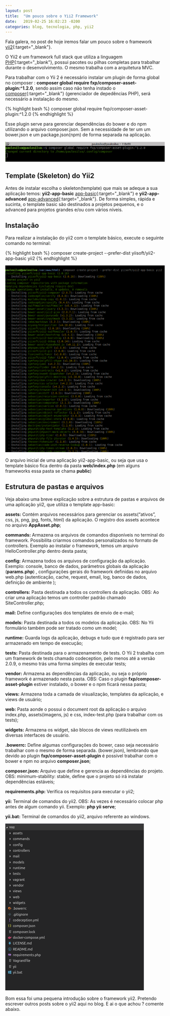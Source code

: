 ```yaml
---
layout: post
title:  "Um pouco sobre o Yii2 Framework"
date:   2019-02-25 16:02:23 -0200
categories: blog, tecnologia, php, yii2
---
```


Fala galera, no post de hoje iremos falar um pouco sobre o framework [yii2](https://www.yiiframework.com/doc/guide/2.0/en){:target="_blank"}. 

O Yii2 é um framework full stack que utiliza a linguagem [PHP](http://php.net/){:target="_blank"}, possui pacotes ou pilhas completas para trabalhar durante o desenvolvimento. O mesmo trabalha com a arquitetura MVC.

Para trabalhar com o Yii 2 é necessário instalar um plugin de forma global no composer : **composer global require fxp/composer-asset-plugin:^1.2.0**, sendo assim caso não tenha instado o [composer](https://getcomposer.org/){:target="_blank"} (gerenciador de depedências PHP), será necessário a instalação do mesmo. 


{% highlight bash %}
    composer global require fxp/composer-asset-plugin:^1.2.0
{% endhighlight %}

Esse plugin serve para gerenciar dependências do bower e do npm utilizando o arquivo composer.json. Sem a necessidade de ter um um bower.json e um package.json(npm) de forma separada na aplicação.

![instalando-composer-asset-plugin](/assets/img/posts/um-pouco-sobre-yii2-framework/1-instalando-composer-asset-plugin.png)

## Template (Skeleton) do Yii2


Antes de instalar escolha o skeleton(template) que mais se adeque a sua aplicação temos: **yii2-app-basic** [app-basic](https://github.com/yiisoft/yii2-app-basic){:target="_blank"} e **yii2-app-advanced** [app-advanced](https://github.com/yiisoft/yii2-app-advanced){:target="_blank"}. De forma simples, rápida e sucinta, o template basic são destinados a projetos pequenos, e o advanced para projetos grandes e/ou com vários níveis. 

## Instalação

Para realizar a instalação do yii2 com o template básico, execute o seguinte comando no terminal:

{% highlight bash %}
   composer create-project --prefer-dist yiisoft/yii2-app-basic yii2
{% endhighlight %}

![instalacao-yii2-app-basic](/assets/img/posts/um-pouco-sobre-yii2-framework/2-instalacao-yii2-app-basic.png)

O arquivo inicial de uma aplicação yii2-app-basic, ou seja que usa o template básico fica dentro da pasta **web/index.php** (em alguns frameworks essa pasta se chama **public**)


## Estrutura de pastas e arquivos


Veja abaixo uma breve explicação sobre a estrutura de pastas e arquivos de uma aplicação yii2, que utiliza o template app-basic:

**assets:** Contém arquivos necessários para gerenciar os assets(“ativos”, css, js, png, jpg, fonts, html) da aplicação. O registro dos assets acontece no arquivo **AppAsset.php**;

**commands:** Armazena os arquivos de comandos disponíveis no terminal do framework. Possibilita criarmos comandos personalizados no formato de controllers. Exemplo ao instalar o framework, temos um arquivo HelloController.php dentro desta pasta;

**config:** Armazena todos os arquivos de configuração da aplicação. Exemplo: console, banco de dados, parâmetros globais da aplicação (**params.php**) , configurações gerais do framework definidas no arquivo web.php (autenticação, cache, request, email, log, banco de dados, definição de ambiente );

**controllers:** Pasta destinada a todos os controllers da aplicação. OBS: Ao criar uma aplicação temos um controller padrão chamado SiteController.php;

**mail:** Define configurações dos templates de envio de e-mail;

**models:** Pasta destinada a todos os modelos da aplicação. OBS: No Yii formulário também pode ser tratado como um model;

**runtime:** Guarda logs da aplicação, debugs e tudo que é registrado para ser armazenado em tempo de execução;

**tests:** Pasta destinada para o armazenamento de tests. O Yii 2 trabalha com um framework de tests chamado codeception, pelo menos até a versão 2.0.9, o mesmo trás uma forma simples de executar tests;

**vendor:** Armazena as dependências da aplicação, ou seja o próprio framework é armazenado nesta pasta. OBS: Caso o plugin **fxp/composer-asset-plugin** estiver instalado, o bower e o npm ficará nessa pasta;

**views:** Armazena toda a camada de visualização, templates da aplicação, e views de usuário;

**web:** Pasta aonde o possui o document root da aplicação o arquivo index.php, assets(imagens, js) e css, index-test.php (para trabalhar com os tests);

**widgets:** Armazena os widget, são blocos de views reutilizáveis em diversas interfaces de usuário.

**.bowerrc:** Define algumas configurações do bower, caso seja necessário trabalhar com o mesmo de forma separada. (bower.json), lembrando que devido ao plugin **fxp/composer-asset-plugin** é possível trabalhar com o bower e npm no arquivo **composer.json**;

**composer.json:** Arquivo que define e gerencia as dependências do projeto. OBS: minimum-stability: stable, define que o projeto só irá instalar dependências estáveis;

**requirements.php:** Verifica os requisitos para executar o yii2;

**yii:** Terminal de comandos do yii2. OBS: As vezes é necessário colocar php antes de algum comando yii. Exemplo: **php yii serve**;

**yii.bat:** Terminal de comandos do yii2, arquivo referente ao windows.


![estrutura-de-pastas-yii2-app-basic](/assets/img/posts/um-pouco-sobre-yii2-framework/3-estrutura-de-pastas-yii2-app-basic.png)

Bom essa foi uma pequena introdução sobre o framework yii2. Pretendo escrever outros posts sobre o yii2 aqui no blog.
E ai o que achou ? comente abaixo. 







 






